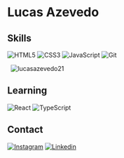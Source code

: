 <h1 align="left">Lucas Azevedo</h1>

<h2>Skills</h2>
<p>
  <img alt="HTML5" src="https://img.shields.io/badge/html5-%23E34F26.svg?style=for-the-badge&logo=html5&logoColor=white"/>
  <img alt="CSS3" src="https://img.shields.io/badge/css3-%231572B6.svg?style=for-the-badge&logo=css3&logoColor=white"/>
  <img alt="JavaScript" src="https://img.shields.io/badge/javascript-%23323330.svg?style=for-the-badge&logo=javascript&logoColor=%23F7DF1E"/>
  <img alt="Git" src="https://img.shields.io/badge/git-%23F05033.svg?style=for-the-badge&logo=git&logoColor=white"/>
</p>

<p>&nbsp;
  <img src="https://github-readme-stats.vercel.app/api/top-langs/?username=lucasazevedo21&theme=radical" alt="lucasazevedo21" />
</p>

<h2 align="left">Learning</h2>
<p>
  <img alt="React" src="https://img.shields.io/badge/react-%2320232a.svg?style=for-the-badge&logo=react&logoColor=%2361DAFB"/>
  <img alt="TypeScript" src="https://img.shields.io/badge/typescript-%23007ACC.svg?style=for-the-badge&logo=typescript&logoColor=white"/>
</p>

<h2>Contact</h2>
<div>
  <a href="https://www.instagram.com/lucas21azevedo/?hl=pt-br"><img src="https://img.shields.io/badge/Instagram-%23E4405F.svg?style=for-the-badge&logo=Instagram&logoColor=white" alt="Instagram"/></a>
  <a href="https://www.linkedin.com/in/lucas-azevedo21/"><img src="https://img.shields.io/badge/linkedin-%230077B5.svg?style=for-the-badge&logo=linkedin&logoColor=white" alt="Linkedin"/></a>
</div>
